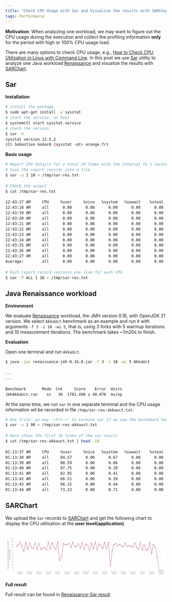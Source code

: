```yaml
---
title: "Check CPU Usage with Sar and Visualize the results with SARChart"
tags: Performance
---
```


**Motivation**: When analyzing one workload, we may want to figure out the CPU
usage during the execution and collect the profiling information **only** for the
period with high or 100% CPU usage load.

There are many options to check CPU usage, e.g., [How to Check CPU Utilization in Linux with Command Line].
In this post we use [Sar] utility to analyze one Java workload [Renaissance] and
visualize the results with [SARChart].

## Sar

**Installation**

```bash
# install the package
$ sudo apt-get install -y sysstat
# start the service. on host
$ systemctl start sysstat.service
# check the version
$ sar -V
sysstat version 12.5.2
(C) Sebastien Godard (sysstat <at> orange.fr)
```

**Basic usage**

```bash
# Report CPU details for a total 10 times with the interval fo 1 second
# Save the report records into a file
$ sar -u 1 10 > /tmp/sar-res.txt

# Check the output
$ cat /tmp/sar-res.txt

12:43:17 AM     CPU     %user     %nice   %system   %iowait    %steal     %idle
12:43:18 AM     all      0.00      0.00      0.00      0.00      0.00    100.00
12:43:19 AM     all      0.00      0.00      0.00      0.00      0.00    100.00
12:43:20 AM     all      0.00      0.00      0.00      0.00      0.00    100.00
12:43:21 AM     all      0.00      0.00      0.00      0.00      0.00    100.00
12:43:22 AM     all      0.00      0.00      0.00      0.00      0.00    100.00
12:43:23 AM     all      0.00      0.00      0.00      0.00      0.00    100.00
12:43:24 AM     all      0.00      0.00      0.00      0.00      0.00    100.00
12:43:25 AM     all      0.00      0.00      0.00      0.00      0.00    100.00
12:43:26 AM     all      0.00      0.00      0.00      0.00      0.00    100.00
12:43:27 AM     all      0.00      0.00      0.00      0.00      0.00    100.00
Average:        all      0.00      0.00      0.00      0.00      0.00    100.00

# Each report record contains one line for each CPU
$ sar -P ALL 1 10 > /tmp/sar-res.txt
```

## Java Renaissance workload

**Environment**

We evaluate [Renaissance] workload, the JMH version 0.16, with
OpenJDK 21 version. We select `AkkaUct` benchmark as an example and run it with
arguments `-f 3 -i 10 -wi 5`, that is, using 3 forks with 5 warmup iterations
and 10 measurement iterations. The benchmark takes ~1m20s to finish.

**Evaluation**

Open one terminal and run `AkkaUct`.

```bash
$ java -jar renaissance-jmh-0.16.0.jar -f 3 -i 10 -wi 5 AkkaUct

...
...

Benchmark       Mode  Cnt     Score    Error  Units
JmhAkkaUct.run    ss   30  1701.498 ± 48.076  ms/op
```

At the same time, we run `sar` in one separate terminal and
the CPU usage information wil be recorded in file `/tmp/sar-res-akkauct.txt`.

```bash
# One trick: we may 'ctrl-c' to termine sar if we saw the benchmark has finished.
$ sar -u 1 90 > /tmp/sar-res-akkauct.txt

# Here shows the first 10 lines of the sar result
$ cat /tmp/sar-res-akkauct.txt | head -10

01:13:37 AM     CPU     %user     %nice   %system   %iowait    %steal     %idle
01:13:38 AM     all     84.57      0.00      0.67      0.00      0.00     14.76
01:13:39 AM     all     88.59      0.00      0.86      0.00      0.00     10.55
01:13:40 AM     all     97.75      0.00      0.39      0.00      0.00      1.86
01:13:41 AM     all     82.95      0.00      0.41      0.00      0.00     16.63
01:13:42 AM     all     66.51      0.00      0.39      0.00      0.00     33.10
01:13:43 AM     all     98.15      0.00      0.44      0.00      0.00      1.40
01:13:44 AM     all     73.23      0.00      0.71      0.00      0.00     26.06
```

## SARChart

We upload the `Sar` records to [SARChart] and get the following chart to display
the CPU utilization at the **user level(application)**.

![Sar-CPU-AkkaUct-3](/images/sar-cpu.svg)

**Full result**

Full result can be found in [Renaissance-Sar result](/files/202503-renaissace-sar-result)

<!-- Links -->
[How to Check CPU Utilization in Linux with Command Line]: https://phoenixnap.com/kb/check-cpu-usage-load-linux
[Sar]: https://www.geeksforgeeks.org/sar-command-linux-monitor-system-performance/
[SARChart]: https://sarchart.dotsuresh.com/
[Renaissance]: https://renaissance.dev/
